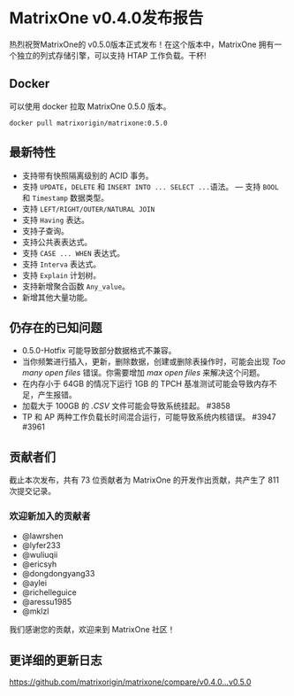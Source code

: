 # **MatrixOne v0.4.0发布报告**

热烈祝贺MatrixOne的 v0.5.0版本正式发布！在这个版本中，MatrixOne 拥有一个独立的列式存储引擎，可以支持 HTAP 工作负载。干杯!

## Docker

可以使用 docker 拉取 MatrixOne 0.5.0 版本。

```
docker pull matrixorigin/matrixone:0.5.0
```

## 最新特性

- 支持带有快照隔离级别的 ACID 事务。
- 支持 `UPDATE`，`DELETE` 和 `INSERT INTO ... SELECT ...`语法。
— 支持 `BOOL` 和 `Timestamp` 数据类型。
- 支持 `LEFT/RIGHT/OUTER/NATURAL JOIN`
- 支持 `Having` 表达。
- 支持子查询。
- 支持公共表表达式。
- 支持 `CASE ... WHEN` 表达式。
- 支持 `Interva` 表达式。
- 支持 `Explain` 计划树。
- 支持新增聚合函数 `Any_value`。
- 新增其他大量功能。

## 仍存在的已知问题

- 0.5.0-Hotfix 可能导致部分数据格式不兼容。
- 当你频繁进行插入，更新，删除数据，创建或删除表操作时，可能会出现 *Too many open files* 错误。你需要增加 *max open files* 来解决这个问题。
- 在内存小于 64GB 的情况下运行 1GB 的 TPCH 基准测试可能会导致内存不足，产生报错。
- 加载大于 100GB 的 *.CSV* 文件可能会导致系统挂起。 #3858
- TP 和 AP 两种工作负载长时间混合运行，可能导致系统内核错误。 #3947 #3961

## 贡献者们

截止本次发布，共有 73 位贡献者为 MatrixOne 的开发作出贡献，共产生了 811 次提交记录。

### 欢迎新加入的贡献者

* @lawrshen
* @lyfer233
* @wuliuqii
* @ericsyh
* @dongdongyang33
* @aylei
* @richelleguice
* @aressu1985
* @mklzl

我们感谢您的贡献，欢迎来到 MatrixOne 社区！

## 更详细的更新日志

<https://github.com/matrixorigin/matrixone/compare/v0.4.0...v0.5.0>
